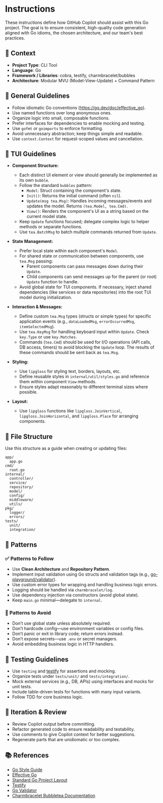 # Instructions

These instructions define how GitHub Copilot should assist with this Go project. The goal is to ensure consistent, high-quality code generation aligned with Go idioms, the chosen architecture, and our team's best practices.

## 🧠 Context

- **Project Type**: CLI Tool
- **Language**: Go
- **Framework / Libraries**: cobra, testify, charmbracelet/bubbles
- **Architecture**: Modular MVU (Model-View-Update) + Command Pattern

## 🔧 General Guidelines

- Follow idiomatic Go conventions (<https://go.dev/doc/effective_go>).
- Use named functions over long anonymous ones.
- Organize logic into small, composable functions.
- Prefer interfaces for dependencies to enable mocking and testing.
- Use `gofmt` or `goimports` to enforce formatting.
- Avoid unnecessary abstraction; keep things simple and readable.
- Use `context.Context` for request-scoped values and cancellation.

## 👾 TUI Guidelines

- **Component Structure:**
  - Each distinct UI element or view should generally be implemented as its own `bubble`.
  - Follow the standard `bubbles` pattern:
    - `Model`: Struct containing the component's state.
    - `Init()`: Returns the initial command (often `nil`).
    - `Update(msg tea.Msg)`: Handles incoming messages/events and updates the model. Returns `(tea.Model, tea.Cmd)`.
    - `View()`: Renders the component's UI as a string based on the current model state.
  - Keep `Update` functions focused; delegate complex logic to helper methods or separate functions.
  - Use `tea.BatchMsg` to batch multiple commands returned from `Update`.

- **State Management:**
  - Prefer local state within each component's `Model`.
  - For shared state or communication between components, use `tea.Msg` passing:
    - Parent components can pass messages down during their `Update`.
    - Child components can send messages up for the parent (or root) `Update` function to handle.
  - Avoid global state for TUI components. If necessary, inject shared dependencies (like services or data repositories) into the root TUI model during initialization.

- **Interaction & Messages:**
  - Define custom `tea.Msg` types (structs or simple types) for specific application events (e.g., `dataLoadedMsg`, `errorOccurredMsg`, `itemSelectedMsg`).
  - Use `tea.KeyMsg` for handling keyboard input within `Update`. Check `key.Type` or use `key.Matches`.
  - Commands (`tea.Cmd`) should be used for I/O operations (API calls, DB access, timers) to avoid blocking the `Update` loop. The results of these commands should be sent back as `tea.Msg`.

- **Styling:**
  - Use `lipgloss` for styling text, borders, layouts, etc.
  - Define reusable styles in `internal/util/styles.go` and reference them within component `View` methods.
  - Ensure styles adapt reasonably to different terminal sizes where possible.

- **Layout:**
  - Use `lipgloss` functions like `lipgloss.JoinVertical`, `lipgloss.JoinHorizontal`, and `lipgloss.Place` for arranging components.

## 📁 File Structure

Use this structure as a guide when creating or updating files:

```text
app/
  app.go
cmd/
  root.go
internal/
  controller/
  service/
  repository/
  model/
  config/
  middleware/
  utils/
pkg/
  logger/
  errors/
tests/
  unit/
  integration/
```

## 🧶 Patterns

### ✅ Patterns to Follow

- Use **Clean Architecture** and **Repository Pattern**.
- Implement input validation using Go structs and validation tags (e.g., [go-playground/validator](https://github.com/go-playground/validator)).
- Use custom error types for wrapping and handling business logic errors.
- Logging should be handled via `charmbracelet/log`.
- Use dependency injection via constructors (avoid global state).
- Keep `main.go` minimal—delegate to `internal`.

### 🚫 Patterns to Avoid

- Don’t use global state unless absolutely required.
- Don’t hardcode config—use environment variables or config files.
- Don’t panic or exit in library code; return errors instead.
- Don’t expose secrets—use `.env` or secret managers.
- Avoid embedding business logic in HTTP handlers.

## 🧪 Testing Guidelines

- Use `testing` and [testify](https://github.com/stretchr/testify) for assertions and mocking.
- Organize tests under `tests/unit/` and `tests/integration/`.
- Mock external services (e.g., DB, APIs) using interfaces and mocks for unit tests.
- Include table-driven tests for functions with many input variants.
- Follow TDD for core business logic.

## 🔁 Iteration & Review

- Review Copilot output before committing.
- Refactor generated code to ensure readability and testability.
- Use comments to give Copilot context for better suggestions.
- Regenerate parts that are unidiomatic or too complex.

## 📚 References

- [Go Style Guide](https://google.github.io/styleguide/go/)
- [Effective Go](https://go.dev/doc/effective_go)
- [Standard Go Project Layout](https://github.com/golang-standards/project-layout)
- [Testify](https://github.com/stretchr/testify)
- [Go Validator](https://github.com/go-playground/validator)
- [Charmbracelet Bubbletea Documentation](https://pkg.go.dev/github.com/charmbracelet/bubbletea)
